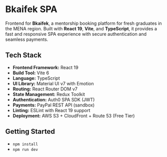 # Bkaifek SPA

Frontend for **Bkaifek**, a mentorship booking platform for fresh graduates in the MENA region. Built with **React 19**, **Vite**, and **TypeScript**, it provides a fast and responsive SPA experience with secure authentication and seamless payments.

## Tech Stack

- **Frontend Framework:** React 19
- **Build Tool:** Vite 6
- **Language:** TypeScript
- **UI Library:** Material UI v7 with Emotion
- **Routing:** React Router DOM v7
- **State Management:** Redux Toolkit
- **Authentication:** Auth0 SPA SDK (JWT)
- **Payments:** PayPal REST API (sandbox)
- **Linting:** ESLint with React 19 support
- **Deployment:** AWS S3 + CloudFront + Route 53 (Free Tier)

## Getting Started

- `npm install`
- `npm run dev`
